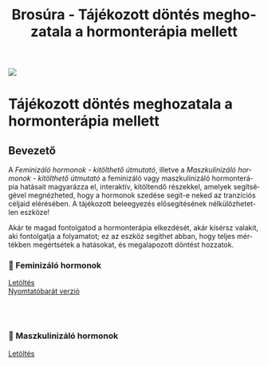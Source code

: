 ﻿---
title: "Brosúra - Tájékozott döntés meghozatala a hormonterápia mellett"
description: "Az információs és kitölthető útmutatók elősegítik a tájékozott beleegyezést, fokozva a tudatosságot és segítve a megalapozott döntéshozatalt mind az egyének, mind a támogatók számára."
lang: hu
---

<div class="header-image"><img src="assets/images/undraw_ideation.svg" /></div>

# Tájékozott döntés meghozatala a hormonterápia mellett

## Bevezető

A *Feminizáló hormonok - kitölthető útmutató*, illetve a *Maszkulinizáló hormonok - kitölthető útmutató* a feminizáló vagy maszkulinizáló hormonterápia hatásait magyarázza el, interaktív, kitöltendő részekkel, amelyek segítségével megnézheted, hogy a hormonok szedése segít-e neked az tranzíciós céljaid elérésében. A tájékozott beleegyezés elősegítésének nélkülözhetetlen eszköze!

Akár te magad fontolgatod a hormonterápia elkezdését, akár kísérsz valakit, aki fontolgatja a folyamatot; ez az eszköz segíthet abban, hogy teljes mértékben megértsétek a hatásokat, és megalapozott döntést hozzatok.

### 👸 Feminizáló hormonok
<a class="center-button" target="_blank" href="https://public.genderutikalauz.hu/feminizalo-hormonok.pdf">Letöltés</a>
<br />
<a class="center-button" target="_blank" href="https://public.genderutikalauz.hu/feminizalo-hormonok-lowcolor.pdf">Nyomtatóbarát verzió</a>

<br />
<br />

### 👨 Maszkulinizáló hormonok
<a class="center-button" target="_blank" href="https://public.genderutikalauz.hu/maszkulinizalo-hormonok.pdf">Letöltés</a>

